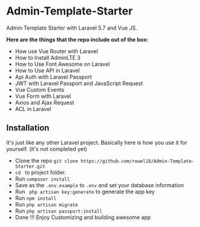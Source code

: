 # Admin-Template-Starter
Admin Template Starter with Laravel 5.7 and Vue JS.

<b> Here are the things that the repo include out of the box: </b>

* How use Vue Router with Laravel
* How to Install AdminLTE 3
* How to Use Font Awesome on Laravel
* How to Use API in Laravel
* Api Auth with Laravel Passport
* JWT with Laravel Passport and JavaScript Request
* Vue Custom Events
* Vue Form with Laravel
* Axios and Ajax Request
* ACL in Laravel

## Installation

It's just like any other Laravel project. Basically here is how you use it for yourself. (it's not completed yet) 

* Clone the repo ` git clone https://github.com/rowel18/Admin-Template-Starter.git `
* `cd ` to project folder. 
* Run ` composer install `
* Save as the `.env.example` to `.env` and set your database information 
* Run ` php artisan key:generate` to generate the app key
* Run ` npm install ` 
* Run ` php artisan migrate ` 
* Run ` php artisan passport:install ` 
* Done !!! Enjoy Customizing and building awesome app 
